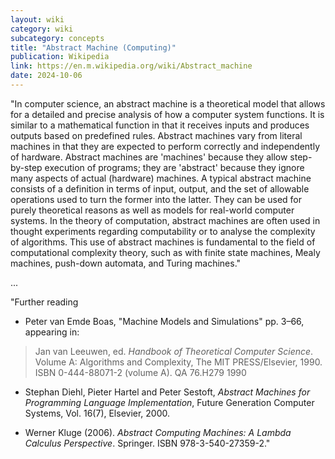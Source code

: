 ```yaml
---
layout: wiki
category: wiki
subcategory: concepts
title: "Abstract Machine (Computing)"
publication: Wikipedia
link: https://en.m.wikipedia.org/wiki/Abstract_machine
date: 2024-10-06
---
```


"In computer science, an abstract machine is a theoretical model that allows for a detailed and precise analysis of how a computer system functions. It is similar to a mathematical function in that it receives inputs and produces outputs based on predefined rules. Abstract machines vary from literal machines in that they are expected to perform correctly and independently of hardware. Abstract machines are 'machines' because they allow step-by-step execution of programs; they are 'abstract' because they ignore many aspects of actual (hardware) machines. A typical abstract machine consists of a definition in terms of input, output, and the set of allowable operations used to turn the former into the latter. They can be used for purely theoretical reasons as well as models for real-world computer systems. In the theory of computation, abstract machines are often used in thought experiments regarding computability or to analyse the complexity of algorithms. This use of abstract machines is fundamental to the field of computational complexity theory, such as with finite state machines, Mealy machines, push-down automata, and Turing machines."

...

"Further reading

* Peter van Emde Boas, "Machine Models and Simulations" pp. 3–66, appearing in:

> Jan van Leeuwen, ed. *Handbook of Theoretical Computer Science*. Volume A: Algorithms and Complexity, The MIT PRESS/Elsevier, 1990. ISBN 0-444-88071-2 (volume A). QA 76.H279 1990

* Stephan Diehl, Pieter Hartel and Peter Sestoft, *Abstract Machines for Programming Language Implementation*, Future Generation Computer Systems, Vol. 16(7), Elsevier, 2000.

* Werner Kluge (2006). *Abstract Computing Machines: A Lambda Calculus Perspective*. Springer. ISBN 978-3-540-27359-2."
